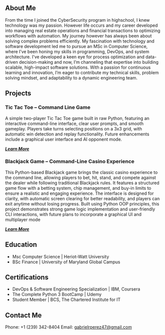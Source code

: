 ## About Me
<div class="about-me-container">
  <p>From the time I joined the CyberSecurity program in highschool, I knew technology was my passion. However life occurs and my career developed into managing real estate operations and financial
    transactions to optimizing workflows with automation. My journey however has always been about solving complex problems efficiently. My fascination with technology and software development led me to 
    pursue an MSc in Computer Science, where I’ve been honing my skills in programming, DevOps, and system architecture. I've developed a keen eye for process optimization and data-driven decision-making and     now, I’m channeling that expertise into building scalable, high-impact software solutions. With a passion for continuous learning and innovation, I’m eager to contribute my technical skills, problem          solving mindset, and adaptability to a dynamic engineering team.</p>
  <!-- <img src="/assets/img/python3-logo.jpeg" alt="Python3-Logo"> -->
</div>

## Projects
### Tic Tac Toe – Command Line Game
A simple two-player Tic Tac Toe game built in raw Python, featuring an interactive command-line interface, clear user prompts, and smooth gameplay. Players take turns selecting positions on a 3x3 grid, with automatic win detection and replay functionality. Future enhancements include a graphical user interface and AI opponent mode.

[***Learn More***](https://github.com/glrodriperez98/tic-tac-toe-cmd-line)

### Blackjack Game – Command-Line Casino Experience
This Python-based Blackjack game brings the classic casino experience to the command line, allowing players to bet, hit, stand, and compete against the dealer while following traditional Blackjack rules. It features a structured game flow with a betting system, chip management, and buy-in limits to ensure a realistic and engaging experience. The interface is designed for clarity, with automatic screen clearing for better readability, and players can exit anytime without losing progress. Built using Python OOP principles, this project demonstrates strong game logic implementation and user-friendly CLI interactions, with future plans to incorporate a graphical UI and multiplayer mode

[***Learn More***](https://github.com/glrodriperez98/blackjack_cmd_line)

## Education
- Msc Computer Science | Heriot-Watt University
- BSc Finance | University of Maryland Global Campus

## Certifications
- DevOps & Software Engineering Specialization | IBM, Coursera
- The Complete Python 3 BootCamp | Udemy
- Student Member | BCS, The Chartered Institute for IT

## Contact Me
Phone: +1 (239) 342-8404
Email: gabrielrperez47@gmail.com
